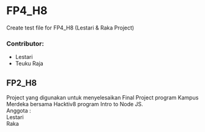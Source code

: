 # FP4_H8
Create test file for FP4_H8 (Lestari & Raka Project)

### Contributor: 
- Lestari
- Teuku Raja

## FP2_H8
Project yang digunakan untuk menyelesaikan Final Project program Kampus Merdeka bersama Hacktiv8 program Intro to Node JS.<br/>
Anggota : <br/>
Lestari <br/>
Raka

